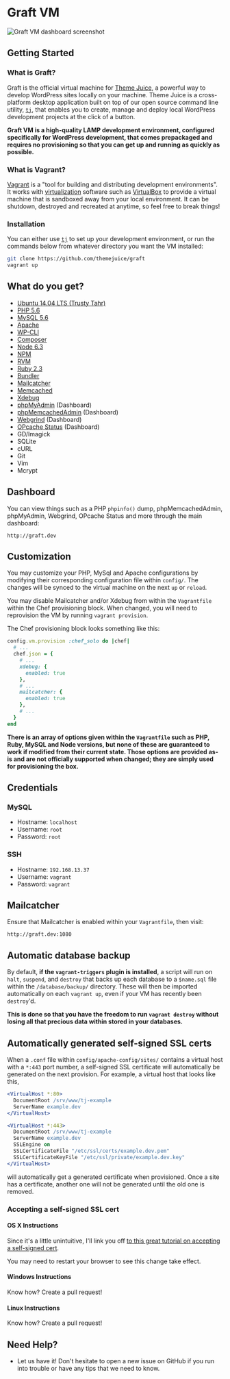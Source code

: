 # Graft VM
![Graft VM dashboard screenshot]()

## Getting Started

### What is Graft?
Graft is the official virtual machine for [Theme Juice](https://www.themejuice.it),
a powerful way to develop WordPress sites locally on your machine. Theme Juice is
a cross-platform desktop application built on top of our open source command line
utility, [`tj`](https://github.com/themejuice/cli), that enables you to create,
manage and deploy local WordPress development projects at the click of a button.

**Graft VM is a high-quality LAMP development environment, configured specifically
for WordPress development, that comes prepackaged and requires no provisioning so
that you can get up and running as quickly as possible.**

### What is Vagrant?
[Vagrant](http://www.vagrantup.com) is a "tool for building and distributing development
environments". It works with [virtualization](http://en.wikipedia.org/wiki/X86_virtualization)
software such as [VirtualBox](https://www.virtualbox.org/) to provide a virtual machine
that is sandboxed away from your local environment. It can be shutdown, destroyed
and recreated at anytime, so feel free to break things!

### Installation
You can either use [`tj`](https://github.com/themejuice/cli) to set up your
development environment, or run the commands below from whatever directory you
want the VM installed:

```bash
git clone https://github.com/themejuice/graft
vagrant up
```

## What do you get?
- [Ubuntu 14.04 LTS (Trusty Tahr)](http://www.ubuntu.com/)
- [PHP 5.6](http://php.net/)
- [MySQL 5.6](http://www.mysql.com/)
- [Apache](http://httpd.apache.org/)
- [WP-CLI](http://wp-cli.org/)
- [Composer](https://getcomposer.org/)
- [Node 6.3](https://nodejs.org/)
- [NPM](https://www.npmjs.com/)
- [RVM](https://rvm.io/)
- [Ruby 2.3](https://www.ruby-lang.org/en/)
- [Bundler](http://bundler.io/)
- [Mailcatcher](http://mailcatcher.me/)
- [Memcached](http://memcached.org/)
- [Xdebug](http://xdebug.org/)
- [phpMyAdmin](http://www.phpmyadmin.net/) (Dashboard)
- [phpMemcachedAdmin](https://code.google.com/p/phpmemcacheadmin/) (Dashboard)
- [Webgrind](https://github.com/jokkedk/webgrind) (Dashboard)
- [OPcache Status](https://github.com/rlerdorf/opcache-status) (Dashboard)
- GD/Imagick
- SQLite
- cURL
- Git
- Vim
- Mcrypt

## Dashboard
You can view things such as a PHP `phpinfo()` dump, phpMemcachedAdmin, phpMyAdmin,
Webgrind, OPcache Status and more through the main dashboard:

```
http://graft.dev
```

## Customization
You may customize your PHP, MySql and Apache configurations by modifying their
corresponding configuration file within `config/`. The changes will be synced
to the virtual machine on the next `up` or `reload`.

You may disable Mailcatcher and/or Xdebug from within the `Vagrantfile` within
the Chef provisioning block. When changed, you will need to reprovision the VM
by running `vagrant provision`.

The Chef provisioning block looks something like this:

```ruby
config.vm.provision :chef_solo do |chef|
  # ...
  chef.json = {
    # ...
    xdebug: {
      enabled: true
    },
    # ...
    mailcatcher: {
      enabled: true
    },
    # ...
  }
end
```

**There is an array of options given within the `Vagrantfile` such as PHP, Ruby,
MySQL and Node versions, but none of these are guaranteed to work if modified
from their current state. Those options are provided as-is and are not officially
supported when changed; they are simply used for provisioning the box.**

## Credentials

### MySQL
- Hostname: `localhost`
- Username: `root`
- Password: `root`

### SSH
- Hostname: `192.168.13.37`
- Username: `vagrant`
- Password: `vagrant`

## Mailcatcher
Ensure that Mailcatcher is enabled within your `Vagrantfile`, then visit:

```
http://graft.dev:1080
```

## Automatic database backup
By default, **if the `vagrant-triggers` plugin is installed**, a script will run
on `halt`, `suspend`, and `destroy` that backs up each database to a `$name.sql`
file within the `/database/backup/` directory. These will then be imported
automatically on each `vagrant up`, even if your VM has recently been `destroy`'d.

**This is done so that you have the freedom to run `vagrant destroy` without
losing all that precious data within stored in your databases.**

## Automatically generated self-signed SSL certs
When a `.conf` file within `config/apache-config/sites/` contains a virtual host with
a `*:443` port number, a self-signed SSL certificate will automatically be generated
on the next provision. For example, a virtual host that looks like this,

```apache
<VirtualHost *:80>
  DocumentRoot /srv/www/tj-example
  ServerName example.dev
</VirtualHost>

<VirtualHost *:443>
  DocumentRoot /srv/www/tj-example
  ServerName example.dev
  SSLEngine on
  SSLCertificateFile "/etc/ssl/certs/example.dev.pem"
  SSLCertificateKeyFile "/etc/ssl/private/example.dev.key"
</VirtualHost>
```

will automatically get a generated certificate when provisioned. Once a site has a
certificate, another one will not be generated until the old one is removed.

### Accepting a self-signed SSL cert

#### OS X Instructions
Since it's a little unintuitive, I'll link you off [to this great tutorial on
accepting a self-signed cert](https://www.accuweaver.com/2014/09/19/make-chrome-accept-a-self-signed-certificate-on-osx/).

You may need to restart your browser to see this change take effect.

#### Windows Instructions
Know how? Create a pull request!

#### Linux Instructions
Know how? Create a pull request!

## Need Help?
* Let us have it! Don't hesitate to open a new issue on GitHub if you run into
  trouble or have any tips that we need to know.
